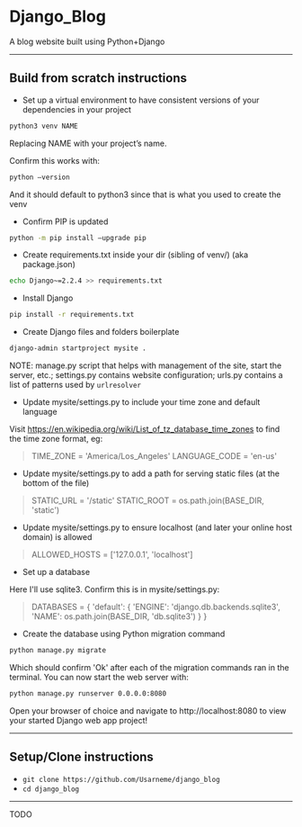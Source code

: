 # Django_Blog

A blog website built using Python+Django

---

## Build from scratch instructions

- Set up a virtual environment to have consistent versions of your dependencies in your project

```sh
python3 venv NAME
```

Replacing NAME with your project’s name.

Confirm this works with:

```sh
python —version
```

And it should default to python3 since that is what you used to create the venv

- Confirm PIP is updated

```sh
python -m pip install —upgrade pip
```

- Create requirements.txt inside your dir (sibling of venv/) (aka package.json)

```sh
echo Django~=2.2.4 >> requirements.txt
```

- Install Django

```sh
pip install -r requirements.txt
```

- Create Django files and folders boilerplate

```sh
django-admin startproject mysite .
```

NOTE: manage.py script that helps with management of the site, start the server, etc.; settings.py contains website configuration; urls.py contains a list of patterns used by `urlresolver`

- Update mysite/settings.py to include your time zone and default language

Visit https://en.wikipedia.org/wiki/List_of_tz_database_time_zones to find the time zone format, eg:

> TIME_ZONE = 'America/Los_Angeles'
> LANGUAGE_CODE = 'en-us'

- Update mysite/settings.py to add a path for serving static files (at the bottom of the file)

> STATIC_URL = '/static'
> STATIC_ROOT = os.path.join(BASE_DIR, 'static')

- Update mysite/settings.py to ensure localhost (and later your online host domain) is allowed

> ALLOWED_HOSTS = ['127.0.0.1', 'localhost']

- Set up a database

Here I'll use sqlite3. Confirm this is in mysite/settings.py:

> DATABASES = {
> 'default': {
> 'ENGINE': 'django.db.backends.sqlite3',
> 'NAME': os.path.join(BASE_DIR, 'db.sqlite3')
> }
> }

- Create the database using Python migration command

```sh
python manage.py migrate
```

Which should confirm 'Ok' after each of the migration commands ran in the terminal. You can now start the web server with:

```sh
python manage.py runserver 0.0.0.0:8080
```

Open your browser of choice and navigate to http://localhost:8080 to view your started Django web app project!

---

## Setup/Clone instructions

- `git clone https://github.com/Usarneme/django_blog`
- `cd django_blog`

---

TODO
